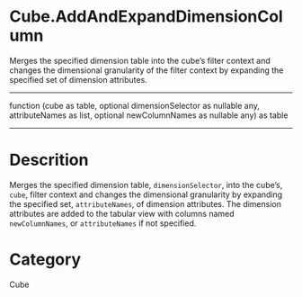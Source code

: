 ﻿# Cube.AddAndExpandDimensionColumn
Merges the specified dimension table into the cube’s filter context and changes the dimensional granularity of the filter context by expanding the specified set of dimension attributes.
***
function (cube as table, optional dimensionSelector as nullable any, attributeNames as list, optional newColumnNames as nullable any) as table
***
# Descrition 
Merges the specified dimension table, <code>dimensionSelector</code>, into the cube’s, <code>cube</code>, filter context and changes the dimensional granularity by expanding the specified set, <code>attributeNames</code>, of dimension attributes. The dimension attributes are added to the tabular view with columns named <code>newColumnNames</code>, or <code>attributeNames</code> if not specified.
# Category 
Cube
